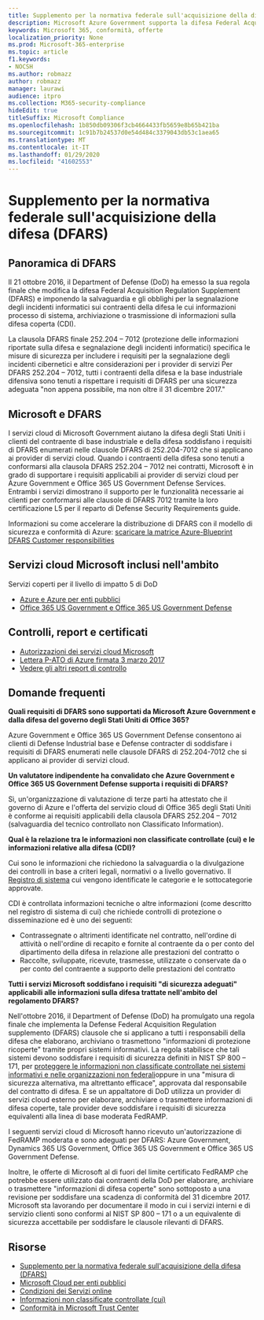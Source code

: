 ```yaml
---
title: Supplemento per la normativa federale sull'acquisizione della difesa (DFARS)
description: Microsoft Azure Government supporta la difesa Federal Acquisition Regulation (DFARS) requisiti.
keywords: Microsoft 365, conformità, offerte
localization_priority: None
ms.prod: Microsoft-365-enterprise
ms.topic: article
f1.keywords:
- NOCSH
ms.author: robmazz
author: robmazz
manager: laurawi
audience: itpro
ms.collection: M365-security-compliance
hideEdit: true
titleSuffix: Microsoft Compliance
ms.openlocfilehash: 1b850db09306f3cb4664433fb5659e8b65b421ba
ms.sourcegitcommit: 1c91b7b24537d0e54d484c3379043db53c1aea65
ms.translationtype: MT
ms.contentlocale: it-IT
ms.lasthandoff: 01/29/2020
ms.locfileid: "41602553"
---
```

# <a name="defense-federal-acquisition-regulation-supplement-dfars"></a>Supplemento per la normativa federale sull'acquisizione della difesa (DFARS)

## <a name="dfars-overview"></a>Panoramica di DFARS

Il 21 ottobre 2016, il Department of Defense (DoD) ha emesso la sua regola finale che modifica la difesa Federal Acquisition Regulation Supplement (DFARS) e imponendo la salvaguardia e gli obblighi per la segnalazione degli incidenti informatici sui contraenti della difesa le cui informazioni processo di sistema, archiviazione o trasmissione di informazioni sulla difesa coperta (CDI).  
  
La clausola DFARS finale 252.204 – 7012 (protezione delle informazioni riportate sulla difesa e segnalazione degli incidenti informatici) specifica le misure di sicurezza per includere i requisiti per la segnalazione degli incidenti cibernetici e altre considerazioni per i provider di servizi Per DFARS 252.204 – 7012, tutti i contraenti della difesa e la base industriale difensiva sono tenuti a rispettare i requisiti di DFARS per una sicurezza adeguata "non appena possibile, ma non oltre il 31 dicembre 2017."

## <a name="microsoft-and-dfars"></a>Microsoft e DFARS

I servizi cloud di Microsoft Government aiutano la difesa degli Stati Uniti i clienti del contraente di base industriale e della difesa soddisfano i requisiti di DFARS enumerati nelle clausole DFARS di 252.204-7012 che si applicano ai provider di servizi cloud. Quando i contraenti della difesa sono tenuti a conformarsi alla clausola DFARS 252.204 – 7012 nei contratti, Microsoft è in grado di supportare i requisiti applicabili ai provider di servizi cloud per Azure Government e Office 365 US Government Defense Services. Entrambi i servizi dimostrano il supporto per le funzionalità necessarie ai clienti per conformarsi alle clausole di DFARS 7012 tramite la loro certificazione L5 per il reparto di Defense Security Requirements guide.  
  
Informazioni su come accelerare la distribuzione di DFARS con il modello di sicurezza e conformità di Azure: [scaricare la matrice Azure-Blueprint DFARS Customer responsibilities](https://servicetrust.microsoft.com/ViewPage/Blueprint?command=Download&downloadType=Document&downloadId=7ed1b47c-b180-4323-9aec-21712d54b167&docTab=fc060920-cdb8-11e7-bacf-0bf52b09d912_DoD_Blueprint)

## <a name="microsoft-in-scope-cloud-services"></a>Servizi cloud Microsoft inclusi nell'ambito

Servizi coperti per il livello di impatto 5 di DoD

- [Azure e Azure per enti pubblici](https://aka.ms/AzureCompliance)
- [Office 365 US Government e Office 365 US Government Defense](https://go.microsoft.com/fwlink/p/?LinkID=2077751)

## <a name="audits-reports-and-certificates"></a>Controlli, report e certificati

- [Autorizzazioni dei servizi cloud Microsoft](https://marketplace.fedramp.gov/index.html#/products?status=Compliant&sort=productName)
- [Lettera P-ATO di Azure firmata 3 marzo 2017](https://servicetrust.microsoft.com/ViewPage/MSComplianceGuide?command=Download&downloadType=Document&downloadId=94ff5b42-4077-4612-8cf7-3194ded323dc&docTab=4ce99610-c9c0-11e7-8c2c-f908a777fa4d_GRC_Assessment_Reports)
- [Vedere gli altri report di controllo](https://aka.ms/auditreports)

## <a name="frequently-asked-questions"></a>Domande frequenti

**Quali requisiti di DFARS sono supportati da Microsoft Azure Government e dalla difesa del governo degli Stati Uniti di Office 365?**

Azure Government e Office 365 US Government Defense consentono ai clienti di Defense Industrial base e Defense contracter di soddisfare i requisiti di DFARS enumerati nelle clausole DFARS di 252.204-7012 che si applicano ai provider di servizi cloud.

**Un valutatore indipendente ha convalidato che Azure Government e Office 365 US Government Defense supporta i requisiti di DFARS?**

Sì, un'organizzazione di valutazione di terze parti ha attestato che il governo di Azure e l'offerta del servizio cloud di Office 365 degli Stati Uniti è conforme ai requisiti applicabili della clausola DFARS 252.204 – 7012 (salvaguardia del tecnico controllato non Classificato Information).

**Qual è la relazione tra le informazioni non classificate controllate (cui) e le informazioni relative alla difesa (CDI)?**

Cui sono le informazioni che richiedono la salvaguardia o la divulgazione dei controlli in base a criteri legali, normativi o a livello governativo. Il [Registro di sistema](https://www.archives.gov/cui/registry/category-list.html) cui vengono identificate le categorie e le sottocategorie approvate.

CDI è controllata informazioni tecniche o altre informazioni (come descritto nel registro di sistema di cui) che richiede controlli di protezione o disseminazione ed è uno dei seguenti:

- Contrassegnate o altrimenti identificate nel contratto, nell'ordine di attività o nell'ordine di recapito e fornite al contraente da o per conto del dipartimento della difesa in relazione alle prestazioni del contratto o
- Raccolte, sviluppate, ricevute, trasmesse, utilizzate o conservate da o per conto del contraente a supporto delle prestazioni del contratto

**Tutti i servizi Microsoft soddisfano i requisiti "di sicurezza adeguati" applicabili alle informazioni sulla difesa trattate nell'ambito del regolamento DFARS?**

Nell'ottobre 2016, il Department of Defense (DoD) ha promulgato una regola finale che implementa la Defense Federal Acquisition Regulation supplemento (DFARS) clausole che si applicano a tutti i responsabili della difesa che elaborano, archiviano o trasmettono "informazioni di protezione ricoperte" tramite propri sistemi informativi. La regola stabilisce che tali sistemi devono soddisfare i requisiti di sicurezza definiti in NIST SP 800 – 171, per [proteggere le informazioni non classificate controllate nei sistemi informativi e nelle organizzazioni non federali](https://nvlpubs.nist.gov/nistpubs/SpecialPublications/NIST.SP.800-171.pdf)oppure in una "misura di sicurezza alternativa, ma altrettanto efficace", approvata dal responsabile del contratto di difesa. E se un appaltatore di DoD utilizza un provider di servizi cloud esterno per elaborare, archiviare o trasmettere informazioni di difesa coperte, tale provider deve soddisfare i requisiti di sicurezza equivalenti alla linea di base moderata FedRAMP.

I seguenti servizi cloud di Microsoft hanno ricevuto un'autorizzazione di FedRAMP moderata e sono adeguati per DFARS: Azure Government, Dynamics 365 US Government, Office 365 US Government e Office 365 US Government Defense.

Inoltre, le offerte di Microsoft al di fuori del limite certificato FedRAMP che potrebbe essere utilizzato dai contraenti della DoD per elaborare, archiviare o trasmettere "informazioni di difesa coperte" sono sottoposto a una revisione per soddisfare una scadenza di conformità del 31 dicembre 2017. Microsoft sta lavorando per documentare il modo in cui i servizi interni e di servizio clienti sono conformi al NIST SP 800 – 171 o a un equivalente di sicurezza accettabile per soddisfare le clausole rilevanti di DFARS.

## <a name="resources"></a>Risorse

- [Supplemento per la normativa federale sull'acquisizione della difesa (DFARS)](https://www.acq.osd.mil/dpap/dars/dfarspgi/current/index.html)
- [Microsoft Cloud per enti pubblici](https://enterprise.microsoft.com/industries/government/start-your-microsoft-cloud-for-government-trial-today)
- [Condizioni dei Servizi online](https://www.microsoftvolumelicensing.com/DocumentSearch.aspx?Mode=3&DocumentTypeId=31)
- [Informazioni non classificate controllate (cui)](https://www.archives.gov/cui/registry/category-list)
- [Conformità in Microsoft Trust Center](https://www.microsoft.com/trust-center/compliance/compliance-overview)
